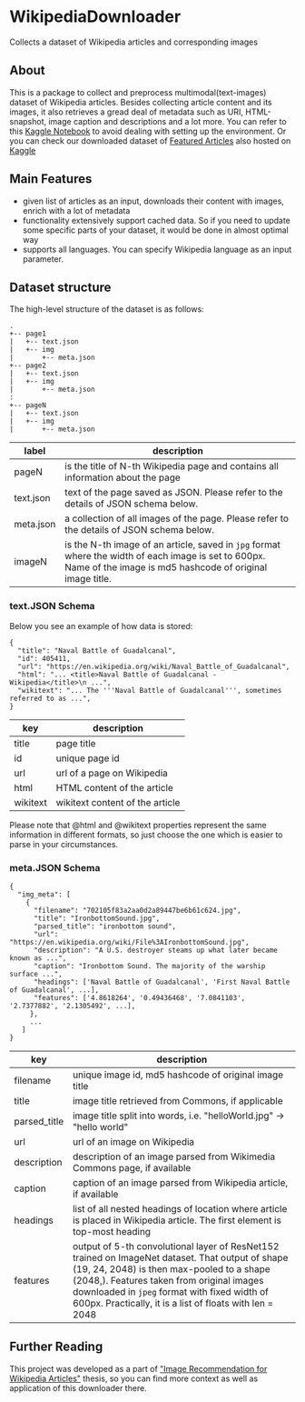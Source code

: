 # WikipediaDownloader
Collects a dataset of Wikipedia articles and corresponding images

## About
This is a package to collect and preprocess multimodal(text-images) dataset of Wikipedia articles. Besides collecting article content and its images, it also retrieves a gread deal of metadata such as URI, HTML-snapshot, image caption and descriptions and a lot more. You can refer to this [Kaggle Notebook](https://www.kaggle.com/jacksoncrow/data-collection-demo) to avoid dealing with setting up the environment. Or you can check our downloaded dataset of [Featured Articles](https://en.wikipedia.org/wiki/Wikipedia:Featured_articles) also hosted on [Kaggle](https://www.kaggle.com/jacksoncrow/extended-wikipedia-multimodal-dataset)

## Main Features
* given list of articles as an input, downloads their content with images, enrich with a lot of metadata
* functionality extensively support cached data. So if you need to update some specific parts of your dataset, it would be done in almost optimal way
* supports all languages. You can specify Wikipedia language as an input parameter.

## Dataset structure
The high-level structure of the dataset is as follows:

    .
    +-- page1  
    |   +-- text.json  
    |   +-- img  
    |       +-- meta.json
    +-- page2  
    |   +-- text.json  
    |   +-- img  
    |       +-- meta.json
    :  
    +-- pageN 
    |   +-- text.json  
    |   +-- img  
    |       +-- meta.json

label      | description
---------  | ----------
pageN      | is the title of N-th Wikipedia page and contains all information about the page
text.json  | text of the page saved as JSON. Please refer to the details of JSON schema below.
meta.json  | a collection of all images of the page. Please refer to the details of JSON schema below.
imageN     | is the N-th image of an article, saved in `jpg` format where the width of each image is set to 600px. Name of the image is md5 hashcode of original image title. 
 
### text.JSON Schema
Below you see an example of how data is stored:

    {
      "title": "Naval Battle of Guadalcanal",
      "id": 405411,
      "url": "https://en.wikipedia.org/wiki/Naval_Battle_of_Guadalcanal",
      "html": "... <title>Naval Battle of Guadalcanal - Wikipedia</title>\n ...",
      "wikitext": "... The '''Naval Battle of Guadalcanal''', sometimes referred to as ...",
    }
key           | description
------------  | --------------
title         | page title
id            | unique page id
url           | url of a page on Wikipedia
html          | HTML content of the article
wikitext      | wikitext content of the article
    
Please note that @html and @wikitext properties represent the same information in different formats, so just choose the one which is easier to parse in your circumstances.


### meta.JSON Schema

    {
      "img_meta": [
        {
          "filename": "702105f83a2aa0d2a89447be6b61c624.jpg",
          "title": "IronbottomSound.jpg",
          "parsed_title": "ironbottom sound",
          "url": "https://en.wikipedia.org/wiki/File%3AIronbottomSound.jpg",
          "description": "A U.S. destroyer steams up what later became known as ...",
          "caption": "Ironbottom Sound. The majority of the warship surface ...",
          "headings": ['Naval Battle of Guadalcanal', 'First Naval Battle of Guadalcanal', ...],
          "features": ['4.8618264', '0.49436468', '7.0841103', '2.7377882', '2.1305492', ...],
         },
         ...
       ]
    }

key           | description
------------  | --------------
filename      |  unique image id, md5 hashcode of original image title
title         |  image title retrieved from Commons, if applicable
parsed_title  | image title split into words, i.e. "helloWorld.jpg" -> "hello world"
url           | url of an image on Wikipedia
description   | description of an image parsed from Wikimedia Commons page, if available
caption       | caption of an image parsed from Wikipedia article, if available
headings      | list of all nested headings of location where article is placed in Wikipedia article. The first element is top-most heading
features      | output of 5-th convolutional layer of ResNet152 trained on ImageNet dataset. That output of shape (19, 24, 2048) is then max-pooled to a shape (2048,). Features taken from original images downloaded in `jpeg` format with fixed width of 600px. Practically, it is a list of floats with len = 2048

## Further Reading
This project was developed as a part of ["Image Recommendation for Wikipedia Articles"](http://dx.doi.org/10.13140/RG.2.2.17463.27042) thesis, so you can find more context as well as application of this downloader there.
